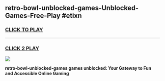 
## retro-bowl-unblocked-games-Unblocked-Games-Free-Play #etixn
<h3>
<a href="https://us.freeplayer.one?title=retro-bowl-unblocked-games&ref=9M">CLICK TO PLAY</a></h3>
<hr>

<h3>
<a href="https://us.freeplayer.one?title=retro-bowl-unblocked-games&ref=9M">CLICK 2 PLAY</a>
  
</h3>

<a href="https://us.freeplayer.one?title=retro-bowl-unblocked-games&ref=9M"><img src="https://clearcache.store/games.png"></a>


**retro-bowl-unblocked-games games unblocked: Your Gateway to Fun and Accessible Online Gaming**
